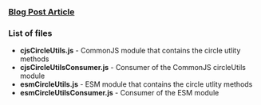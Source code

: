 ### [Blog Post Article](https://tech.chitamoor.com/posts/intro-to-js-module-system.md)

### List of files
- **cjsCircleUtils.js** - CommonJS module that contains the circle utlity methods 
- **cjsCircleUtilsConsumer.js** - Consumer of the CommonJS circleUtils module
- **esmCircleUtils.js** -  ESM module that contains the circle utlity methods 
- **esmCircleUtilsConsumer.js** - Consumer of the ESM module


